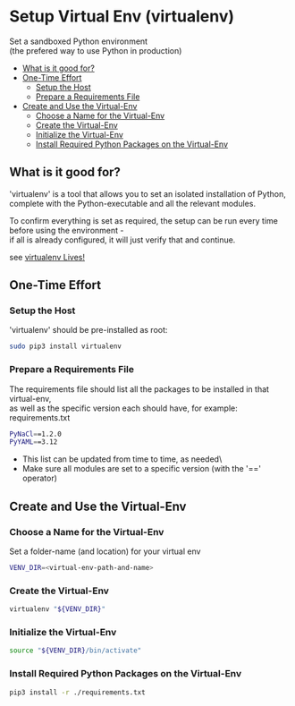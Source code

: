 # Setup Virtual Env (virtualenv) <!-- omit in toc -->

Set a sandboxed Python environment\
(the prefered way to use Python in production)

- [What is it good for?](#what-is-it-good-for)
- [One-Time Effort](#one-time-effort)
  - [Setup the Host](#setup-the-host)
  - [Prepare a Requirements File](#prepare-a-requirements-file)
- [Create and Use the Virtual-Env](#create-and-use-the-virtual-env)
  - [Choose a Name for the Virtual-Env](#choose-a-name-for-the-virtual-env)
  - [Create the Virtual-Env](#create-the-virtual-env)
  - [Initialize the Virtual-Env](#initialize-the-virtual-env)
  - [Install Required Python Packages on the Virtual-Env](#install-required-python-packages-on-the-virtual-env)

## What is it good for? ##

'virtualenv' is a tool that allows you to set an isolated installation of Python,\
complete with the Python-executable and all the relevant modules.

To confirm everything is set as required, the setup can be run every time before using the environment -\
if all is already configured, it will just verify that and continue.

see [virtualenv Lives!](https://hynek.me/articles/virtualenv-lives/)

## One-Time Effort ##

### Setup the Host ###

'virtualenv' should be pre-installed as root:

```bash
sudo pip3 install virtualenv
```

### Prepare a Requirements File ###

The requirements file should list all the packages to be installed in that virtual-env,\
as well as the specific version each should have, for example:\
requirements.txt

```bash
PyNaCl==1.2.0
PyYAML==3.12
```

- This list can be updated from time to time, as needed\
- Make sure all modules are set to a specific version (with the '==' operator)

## Create and Use the Virtual-Env ##

### Choose a Name for the Virtual-Env ###

Set a folder-name (and location) for your virtual env

```bash
VENV_DIR=<virtual-env-path-and-name>
```

### Create the Virtual-Env ###

```bash
virtualenv "${VENV_DIR}"
```

### Initialize the Virtual-Env ###

```bash
source "${VENV_DIR}/bin/activate"
```

### Install Required Python Packages on the Virtual-Env ###

```bash
pip3 install -r ./requirements.txt
```
